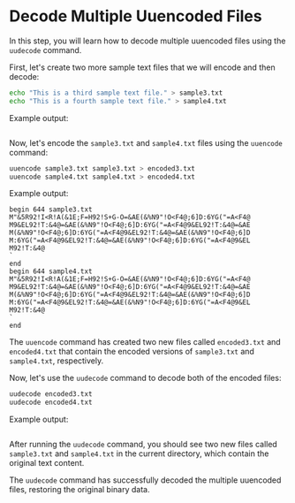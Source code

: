 # Decode Multiple Uuencoded Files

In this step, you will learn how to decode multiple uuencoded files using the `uudecode` command.

First, let's create two more sample text files that we will encode and then decode:

```bash
echo "This is a third sample text file." > sample3.txt
echo "This is a fourth sample text file." > sample4.txt
```

Example output:

```

```

Now, let's encode the `sample3.txt` and `sample4.txt` files using the `uuencode` command:

```bash
uuencode sample3.txt sample3.txt > encoded3.txt
uuencode sample4.txt sample4.txt > encoded4.txt
```

Example output:

```
begin 644 sample3.txt
M"&5R92!I<R!A(&1E;F=H92!S+G-O=&AE(&%N9"!O<F4@;6]D:6YG("=A<F4@
M9&EL92!T:&4@=&AE(&%N9"!O<F4@;6]D:6YG("=A<F4@9&EL92!T:&4@=&AE
M(&%N9"!O<F4@;6]D:6YG("=A<F4@9&EL92!T:&4@=&AE(&%N9"!O<F4@;6]D
M:6YG("=A<F4@9&EL92!T:&4@=&AE(&%N9"!O<F4@;6]D:6YG("=A<F4@9&EL
M92!T:&4@
`
end
begin 644 sample4.txt
M"&5R92!I<R!A(&1E;F=H92!S+G-O=&AE(&%N9"!O<F4@;6]D:6YG("=A<F4@
M9&EL92!T:&4@=&AE(&%N9"!O<F4@;6]D:6YG("=A<F4@9&EL92!T:&4@=&AE
M(&%N9"!O<F4@;6]D:6YG("=A<F4@9&EL92!T:&4@=&AE(&%N9"!O<F4@;6]D
M:6YG("=A<F4@9&EL92!T:&4@=&AE(&%N9"!O<F4@;6]D:6YG("=A<F4@9&EL
M92!T:&4@
`
end
```

The `uuencode` command has created two new files called `encoded3.txt` and `encoded4.txt` that contain the encoded versions of `sample3.txt` and `sample4.txt`, respectively.

Now, let's use the `uudecode` command to decode both of the encoded files:

```bash
uudecode encoded3.txt
uudecode encoded4.txt
```

Example output:

```

```

After running the `uudecode` command, you should see two new files called `sample3.txt` and `sample4.txt` in the current directory, which contain the original text content.

The `uudecode` command has successfully decoded the multiple uuencoded files, restoring the original binary data.
